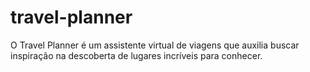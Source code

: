 # travel-planner
O Travel Planner é um assistente virtual de viagens que auxilia buscar inspiração na descoberta de lugares incríveis para conhecer.
